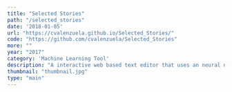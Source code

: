 ```yaml
---
title: "Selected Stories"
path: "/selected_stories"
date: '2018-01-05'
url: "https://cvalenzuela.github.io/Selected_Stories/"
code: "https://github.com/cvalenzuela/Selected_Stories"
more: ""
year: "2017"
category: 'Machine Learning Tool'
description: "A interactive web based text editor that uses an neural network (LSTM) to suggest new sentences based on what write. It allows to switch between in realtime between styles of different writes."
thumbnail: "thumbnail.jpg"
type: "main"
---
```


